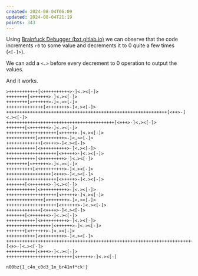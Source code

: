 ```yaml
---
created: 2024-08-04T06:09
updated: 2024-08-04T21:19
points: 343
---
```


Using [Brainfuck Debugger (bxt.gitlab.io)](https://bxt.gitlab.io/brainfuck-debugger/) we can observe that the code increments `r0` to some value and decrements it to 0 quite a few times (`<[-]>`).

We can add a `<.>` before every decrement to 0 operation to output the values.

And it works.

```bf
>+++++++++++[<++++++++++>-]<.><[-]>
++++++++[<++++++>-]<.><[-]>
++++++++[<++++++>-]<.><[-]>
++++++++++++++[<+++++++>-]<.><[-]>
+++++++++++++++++++++++++++++++++++++++++++++++++++++++++++++[<++>-]<.><[-]>
+++++++++++++++++++++++++++++++++++++++++[<+++>-]<.><[-]>
+++++++[<+++++++>-]<.><[-]>
+++++++++++++++++++[<+++++>-]<.><[-]>
+++++++++++[<+++++++++>-]<.><[-]>
+++++++++++++[<++++>-]<.><[-]>
+++++++++++[<++++++++++>-]<.><[-]>
+++++++++++++++++++[<+++++>-]<.><[-]>
+++++++++++[<+++++++++>-]<.><[-]>
++++++++[<++++++>-]<.><[-]>
++++++++++[<++++++++++>-]<.><[-]>
+++++++++++++++++[<+++>-]<.><[-]>
+++++++++++++++++++[<+++++>-]<.><[-]>
+++++++[<+++++++>-]<.><[-]>
+++++++++++[<++++++++++>-]<.><[-]>
+++++++++++++++++++[<+++++>-]<.><[-]>
++++++++++++++[<+++++++>-]<.><[-]>
+++++++++++++++++++[<++++++>-]<.><[-]>
+++++++++++++[<++++>-]<.><[-]>
+++++++[<+++++++>-]<.><[-]>
+++++++++++[<++++++++++>-]<.><[-]>
+++++++++++++++++[<++++++>-]<.><[-]>
+++++++[<++++++>-]<.><[-]>
+++++++++++[<+++++++++>-]<.><[-]>
+++++++++++++++++++++++++++++++++++++++++++++++++++++++++++++++++++++++++++++++++++++++++++++++++++++++++++[<+>-]<.><[-]>
+++++++++++[<+++>-]<.><[-]>
+++++++++++++++++++++++++[<+++++>-]<.><[-]
```

```flag
n00bz{1_c4n_c0d3_1n_br41nf*ck!}
```
